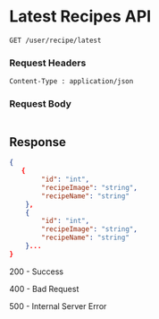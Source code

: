 # Latest Recipes API 
```
GET /user/recipe/latest
```

### Request Headers
```
Content-Type : application/json
```

### Request Body
```
```
## Response
``` json
{ 
   {
        "id": "int",
        "recipeImage": "string",
        "recipeName": "string"
    }, 
    {
        "id": "int",
        "recipeImage": "string",
        "recipeName": "string"
    }...
}
```
200 - Success

400 - Bad Request 

500 - Internal Server Error
